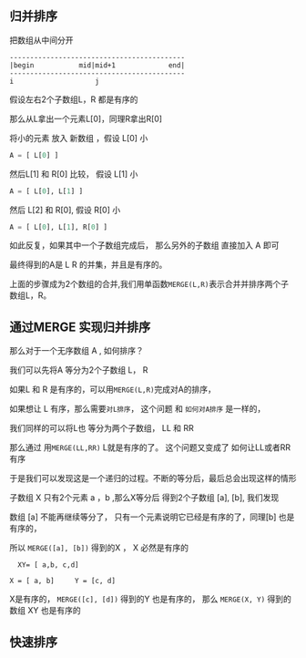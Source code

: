 归并排序
-------

把数组从中间分开
```
-------------------------------------------
|begin           mid|mid+1             end|
-------------------------------------------
i                    j
```
假设左右2个子数组L，R 都是有序的

那么从L拿出一个元素L[0]，同理R拿出R[0]

将小的元素 放入 新数组 ，假设 L[0] 小
```python
A = [ L[0] ]
```
然后L[1] 和 R[0]  比较， 假设 L[1] 小
```python
A = [ L[0], L[1] ]
```
然后 L[2] 和 R[0], 假设 R[0] 小

```python
A = [ L[0], L[1], R[0] ]
```

如此反复，如果其中一个子数组完成后， 那么另外的子数组 直接加入 A 即可

最终得到的A是 L R 的并集，并且是有序的。

上面的步骤成为2个数组的合并,我们用单函数`MERGE(L,R)`表示合并并排序两个子数组L，R。

通过MERGE 实现归并排序
----------

那么对于一个无序数组 A , 如何排序？

我们可以先将A 等分为2个子数组 L， R

如果L 和 R 是有序的，可以用`MERGE(L,R)`完成对A的排序，

如果想让 L 有序，那么需要`对L排序`， 这个问题 和 `如何对A排序` 是一样的，

我们同样的可以将L也 等分为两个子数组，  LL  和 RR

那么通过 用`MERGE(LL,RR)` L就是有序的了。 这个问题又变成了 如何让LL或者RR有序

于是我们可以发现这是一个递归的过程。不断的等分后，最后总会出现这样的情形

子数组 X 只有2个元素 a ，b  ,那么X等分后 得到2个子数组 [a], [b], 我们发现

数组 [a] 不能再继续等分了， 只有一个元素说明它已经是有序的了，同理[b] 也是有序的，

所以 `MERGE([a], [b])` 得到的X ， X 必然是有序的

```
  XY= [ a,b, c,d]

X = [ a, b]     Y = [c, d]

```
X是有序的，  `MERGE([c], [d])` 得到的Y 也是有序的， 那么  `MERGE(X, Y)` 得到的 数组 XY 也是有序的






快速排序
--------
